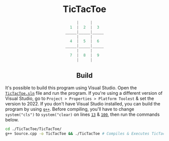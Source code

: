 <div align="center">

# TicTacToe
  
```cpp
|     |
1  |  2  |  3
_____|_____|_____
|     |
4  |  5  |  6
_____|_____|_____
|     |
7  |  8  |  9
|     |
```
  
## Build
  
</div>

It's possible to build this program using Visual Studio. Open the [`TicTacToe.sln`](https://github.com/Kqpa/TicTacToe/blob/master/TicTacToe.sln) file and run the program. If you're using a different version of Visual Studio, go to `Project > Properties > Platform Toolest` & set the version to 2022. If you don't have Visual Studio installed, you can build the program by using [`g++`](https://gcc.gnu.org/). Before compiling, you'll have to change `system("cls")` to `system("clear)` on lines [`13`](https://github.com/Kqpa/TicTacToe/blob/master/TicTacToe/Source.cpp#L13) & [`100`](https://github.com/Kqpa/TicTacToe/blob/master/TicTacToe/Source.cpp#L100), then run the commands below.

```sh
cd ./TicTacToe/TicTacToe/
g++ Source.cpp -o TicTacToe && ./TicTacToe # Compiles & Executes TicTacToe
```
